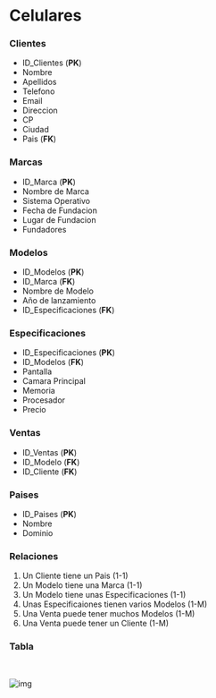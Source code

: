 # Celulares

### Clientes 
- ID_Clientes (**__PK__**)
- Nombre
- Apellidos
- Telefono
- Email
- Direccion 
- CP
- Ciudad
- Pais (**__FK__**)

### Marcas 
- ID_Marca (**__PK__**)
- Nombre de Marca 
- Sistema Operativo
- Fecha de Fundacion
- Lugar de Fundacion 
- Fundadores  

### Modelos
- ID_Modelos (**__PK__**)
- ID_Marca (**__FK__**)
- Nombre de Modelo
- Año de lanzamiento
- ID_Especificaciones (**__FK__**)

### Especificaciones
- ID_Especificaciones (**__PK__**)
- ID_Modelos (**__FK__**)
- Pantalla
- Camara Principal
- Memoria 
- Procesador 
- Precio 

### Ventas
- ID_Ventas (**__PK__**)
- ID_Modelo (**__FK__**)
- ID_Cliente (**__FK__**)

### Paises
- ID_Paises (**__PK__**)
- Nombre
- Dominio

### Relaciones

1. Un Cliente tiene un Pais (1-1)
2. Un Modelo tiene una Marca (1-1)
3. Un Modelo tiene unas Especificaciones (1-1)
4. Unas Especificaiones tienen varios Modelos (1-M)
5. Una Venta puede tener muchos Modelos (1-M)
6. Una Venta puede tener un Cliente (1-M)

### Tabla

<br>

![img](https://media.discordapp.net/attachments/948289759120351302/1034480084968550431/Diagrama_sin_titulo.jpg)